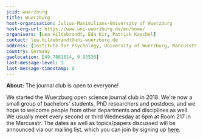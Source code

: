 ```yaml
---
jcid: wuerzburg
title: Wuerzburg
host-organisation: Julius-Maximilians-University of Wuerzburg 
host-org-url: https://www.uni-wuerzburg.de/en/home/
organisers: [Lea Hildebrandt, Eda Kir, Patrick Kaschel] 
contact: lea.hildebrandt@uni-wuerzburg.de 
address: [Institute for Psychology, University of Wuerzburg, Marcusstr. 9-11, 97070 Wuerzburg]
country: Germany
geolocation: [49.7881814, 9.93526]
last-message-level: 1
last-message-timestamp: 0
---
```

**About:** The journal club is open to everyone! 

We started the Wuerzburg open science journal club in 2018. We're now a small group of bachelors' students, PhD researchers and postdocs, and we hope to welcome people from other departments and disciplines as well. We usually meet every second or third Wednesday at 6pm at Room 217 in the Marcusstr. The dates as well as topics/papers discussed will be announced via our mailing list, which you can join by signing up [here](https://lists.uni-wuerzburg.de/mailman/listinfo/open-science).
